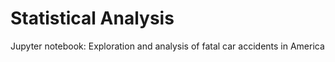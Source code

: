 # Statistical Analysis
Jupyter notebook: Exploration and analysis of fatal car accidents in America
